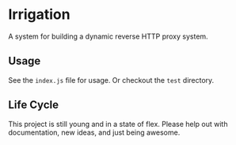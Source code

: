 # Irrigation

A system for building a dynamic reverse HTTP proxy system.

## Usage

See the `index.js` file for usage.  Or checkout the `test` directory.

## Life Cycle

This project is still young and in a state of flex.  Please help out with documentation, new ideas, and just being
awesome.
